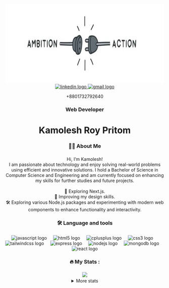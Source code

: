 <div align="center">
  <img height="250" src="https://github.com/pritom-roy/pritom-roy/raw/main/ambition.PNG"  />
</div>


<div align="center">
  <a href="https://www.linkedin.com/in/kamolesh-roy-pritom-97b103243/" target="_blank">
    <img src="https://img.shields.io/static/v1?message=LinkedIn&logo=linkedin&label=&color=0077B5&logoColor=white&labelColor=&style=for-the-badge" height="25" alt="linkedin logo"  />
  </a>
  <a href="mailto:pritomroy20062@gmail.com" target="_blank">
    <img src="https://img.shields.io/static/v1?message=Gmail&logo=gmail&label=&color=D14836&logoColor=white&labelColor=&style=for-the-badge" height="25" alt="gmail logo"  />
  </a>
  <p>+8801732792640</p>
</div>

<h3 align="center">Web Developer</h3>

<h1 align="center">Kamolesh Roy Pritom</h1>

###

<h3 align="center">👩‍💻  About Me</h3>

###

<p align="center">Hi, I’m Kamolesh!<br>I am passionate about technology and enjoy solving real-world problems using efficient and innovative solutions. I hold a Bachelor of Science in Computer Science and Engineering and am currently focused on enhancing my skills for further studies and future projects.<br><br>🌟 Exploring Next.js.<br>🎨 Improving my design skills.<br>🛠️ Exploring various Node.js packages and experimenting with modern web components to enhance functionality and interactivity.</p>

###

<h3 align="center">🛠 Language and tools</h3>

###

<div align="center">
  <img src="https://skillicons.dev/icons?i=js" height="40" alt="javascript logo"  />
  <img width="12" />
  <img src="https://skillicons.dev/icons?i=html" height="40" alt="html5 logo"  />
  <img width="12" />
  <img src="https://cdn.jsdelivr.net/gh/devicons/devicon/icons/cplusplus/cplusplus-original.svg" height="40" alt="cplusplus logo"  />
  <img width="12" />
  <img src="https://skillicons.dev/icons?i=css" height="40" alt="css3 logo"  />
  <img width="12" />
  <img src="https://skillicons.dev/icons?i=tailwind" height="40" alt="tailwindcss logo"  />
  <img width="12" />
  <img src="https://skillicons.dev/icons?i=express" height="40" alt="express logo"  />
  <img width="12" />
  <img src="https://skillicons.dev/icons?i=nodejs" height="40" alt="nodejs logo"  />
  <img width="12" />
  <img src="https://skillicons.dev/icons?i=mongodb" height="40" alt="mongodb logo"  />
  <img width="12" />
  <img src="https://skillicons.dev/icons?i=react" height="40" alt="react logo"  />
</div>

###

<h3 align="center">🔥   My Stats :</h3>

###   

<div align="center">
<img src="https://nirzak-streak-stats.vercel.app?user=pritom-roy&theme=dracula"  />
</a>

<details>
  <summary>More stats</summary>
  <br/>
  
<img src="https://github-readme-stats.vercel.app/api?username=pritom-roy&hide_title=false&hide_rank=false&show_icons=true&include_all_commits=true&count_private=true&disable_animations=false&theme=dracula&locale=en&hide_border=false&order=1" height="170" alt="stats graph"  />
  <img src="https://github-readme-stats.vercel.app/api/top-langs?username=pritom-roy&locale=en&hide_title=false&layout=compact&card_width=320&langs_count=5&theme=dracula&hide_border=false&order=2" height="170" alt="languages graph"  />
</details>
</div>

### 

 
